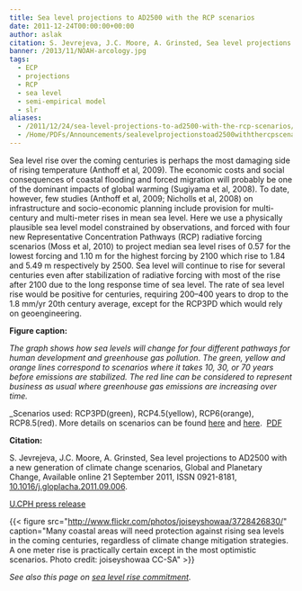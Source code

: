 ```yaml
---
title: Sea level projections to AD2500 with the RCP scenarios
date: 2011-12-24T00:00:00+00:00
author: aslak
citation: S. Jevrejeva, J.C. Moore, A. Grinsted, Sea level projections to AD2500 with a new generation of climate change scenarios, Global and Planetary Change, Available online 21 September 2011, ISSN 0921-8181, 10.1016/j.gloplacha.2011.09.006.
banner: /2013/11/NOAH-arcology.jpg
tags:
  - ECP
  - projections
  - RCP
  - sea level
  - semi-empirical model
  - slr
aliases:
  - /2011/12/24/sea-level-projections-to-ad2500-with-the-rcp-scenarios/
  - /Home/PDFs/Announcements/sealevelprojectionstoad2500withthercpscenarios
---
```

Sea level rise over the coming centuries is perhaps the most damaging side of rising temperature (Anthoff et al, 2009). The economic costs and social consequences of coastal flooding and forced migration will probably be one of the dominant impacts of global warming (Sugiyama et al, 2008). To date, however, few studies (Anthoff et al, 2009; Nicholls et al, 2008) on infrastructure and socio-economic planning include provision for multi-century and multi-meter rises in mean sea level.  <!--more--> Here we use a physically plausible sea level model constrained by observations, and forced with four new Representative Concentration Pathways (RCP) radiative forcing scenarios (Moss et al, 2010) to project median sea level rises of 0.57 for the lowest forcing and 1.10 m for the highest forcing by 2100 which rise to 1.84 and 5.49 m respectively by 2500. Sea level will continue to rise for several centuries even after stabilization of radiative forcing with most of the rise after 2100 due to the long response time of sea level. The rate of sea level rise would be positive for centuries, requiring 200–400 years to drop to the 1.8 mm/yr 20th century average, except for the RCP3PD which would rely on geoengineering.

**Figure caption:**

_The graph shows how sea levels will change for four different pathways for human development and greenhouse gas pollution. The green, yellow and orange lines correspond to scenarios where it takes 10, 30, or 70 years before emissions are stabilized. The red line can be considered to represent business as usual where greenhouse gas emissions are increasing over time._

_Scenarios used: RCP3PD(green), RCP4.5(yellow), RCP6(orange), RCP8.5(red). More details on scenarios can be found [here](https://www.iiasa.ac.at/web-apps/tnt/RcpDb/dsd?Action=htmlpage&page=welcome) and <a href="https://www.pik-potsdam.de/~mmalte/rcps/" rel="nofollow">here</a>.  [PDF](/pdf/Jevrejeva-gloplacha11-sl2500-rcp.pdf)



**Citation:**

S. Jevrejeva, J.C. Moore, A. Grinsted, Sea level projections to AD2500 with a new generation of climate change scenarios, Global and Planetary Change, Available online 21 September 2011, ISSN 0921-8181, [10.1016/j.gloplacha.2011.09.006](http://dx.doi.org/10.1016/j.gloplacha.2011.09.006).

[U.CPH press release](http://www.eurekalert.org/pub_releases/2011-10/uoc-slw101711.php)

  {{< figure src="http://www.flickr.com/photos/joiseyshowaa/3728426830/" caption="Many coastal areas will need protection against rising sea levels in the coming centuries, regardless of climate change mitigation strategies. A one meter rise is practically certain except in the most optimistic scenarios. Photo credit: joiseyshowaa CC-SA" >}}

_See also this page on [sea level rise commitment](/Home/Miscellaneous-Debris/threeviewsonsealevelcommitment)._
